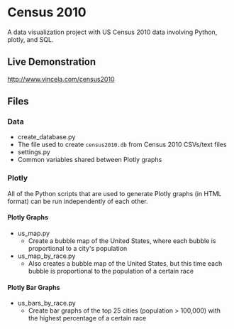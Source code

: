 # Census 2010
A data visualization project with US Census 2010 data involving Python, plotly, and SQL.

## Live Demonstration
http://www.vincela.com/census2010

## Files
### Data
 * create_database.py
  * The file used to create `census2010.db` from Census 2010 CSVs/text files
 * settings.py
  * Common variables shared between Plotly graphs
  
### Plotly
All of the Python scripts that are used to generate Plotly graphs (in HTML format) can be run independently of each other.

#### Plotly Graphs
* us_map.py
  * Create a bubble map of the United States, where each bubble is proportional to a city's population
* us_map_by_race.py
  * Also creates a bubble map of the United States, but this time each bubble is proportional to the population of a certain race

#### Plotly Bar Graphs
* us_bars_by_race.py
  * Create bar graphs of the top 25 cities (population > 100,000) with the highest percentage of a certain race
